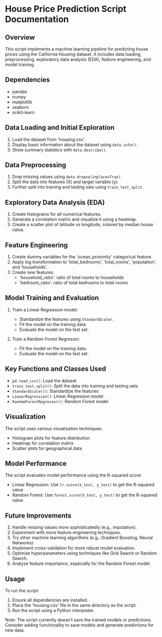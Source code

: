 # House Price Prediction Script Documentation

## Overview
This script implements a machine learning pipeline for predicting house prices using the California Housing dataset. It includes data loading, preprocessing, exploratory data analysis (EDA), feature engineering, and model training.

## Dependencies
- pandas
- numpy
- matplotlib
- seaborn
- scikit-learn

## Data Loading and Initial Exploration
1. Load the dataset from 'housing.csv'.
2. Display basic information about the dataset using `data.info()`.
3. Show summary statistics with `data.describe()`.

## Data Preprocessing
1. Drop missing values using `data.dropna(inplace=True)`.
2. Split the data into features (X) and target variable (y).
3. Further split into training and testing sets using `train_test_split`.

## Exploratory Data Analysis (EDA)
1. Create histograms for all numerical features.
2. Generate a correlation matrix and visualize it using a heatmap.
3. Create a scatter plot of latitude vs longitude, colored by median house value.

## Feature Engineering
1. Create dummy variables for the 'ocean_proximity' categorical feature.
2. Apply log transformation to 'total_bedrooms', 'total_rooms', 'population', and 'households'.
3. Create new features:
   - 'household_ratio': ratio of total rooms to households
   - 'bedroom_ratio': ratio of total bedrooms to total rooms

## Model Training and Evaluation
1. Train a Linear Regression model:
   - Standardize the features using `StandardScaler`.
   - Fit the model on the training data.
   - Evaluate the model on the test set.

2. Train a Random Forest Regressor:
   - Fit the model on the training data.
   - Evaluate the model on the test set.

## Key Functions and Classes Used
- `pd.read_csv()`: Load the dataset
- `train_test_split()`: Split the data into training and testing sets
- `StandardScaler()`: Standardize the features
- `LinearRegression()`: Linear Regression model
- `RandomForestRegressor()`: Random Forest model

## Visualization
The script uses various visualization techniques:
- Histogram plots for feature distribution
- Heatmap for correlation matrix
- Scatter plots for geographical data

## Model Performance
The script evaluates model performance using the R-squared score:
- Linear Regression: Use `lr.score(X_test, y_test)` to get the R-squared value
- Random Forest: Use `forest.score(X_test, y_test)` to get the R-squared value

## Future Improvements
1. Handle missing values more sophisticatedly (e.g., imputation).
2. Experiment with more feature engineering techniques.
3. Try other machine learning algorithms (e.g., Gradient Boosting, Neural Networks).
4. Implement cross-validation for more robust model evaluation.
5. Optimize hyperparameters using techniques like Grid Search or Random Search.
6. Analyze feature importance, especially for the Random Forest model.

## Usage
To run the script:
1. Ensure all dependencies are installed.
2. Place the 'housing.csv' file in the same directory as the script.
3. Run the script using a Python interpreter.

Note: The script currently doesn't save the trained models or predictions. Consider adding functionality to save models and generate predictions for new data.
